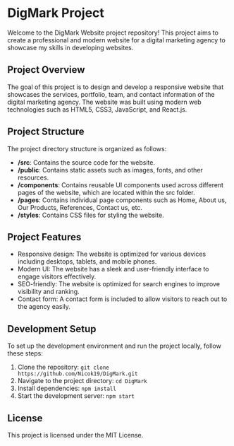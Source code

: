 # DigMark Project

Welcome to the DigMark Website project repository! This project aims to create a professional and modern website for a digital marketing agency to showcase my skills in developing websites.

## Project Overview

The goal of this project is to design and develop a responsive website that showcases the services, portfolio, team, and contact information of the digital marketing agency. The website was built using modern web technologies such as HTML5, CSS3, JavaScript, and React.js.

## Project Structure

The project directory structure is organized as follows:

- **/src**: Contains the source code for the website.
- **/public**: Contains static assets such as images, fonts, and other resources.
- **/components**: Contains reusable UI components used across different pages of the website, which are located within the src folder.
- **/pages**: Contains individual page components such as Home, About us, Our Products, References, Contact us, etc.
- **/styles**: Contains CSS files for styling the website.

## Project Features

- Responsive design: The website is optimized for various devices including desktops, tablets, and mobile phones.
- Modern UI: The website has a sleek and user-friendly interface to engage visitors effectively.
- SEO-friendly: The website is optimized for search engines to improve visibility and ranking.
- Contact form: A contact form is included to allow visitors to reach out to the agency easily.

## Development Setup

To set up the development environment and run the project locally, follow these steps:

1. Clone the repository: `git clone https://github.com/Nicok19/DigMark.git`
2. Navigate to the project directory: `cd DigMark`
3. Install dependencies: `npm install`
4. Start the development server: `npm start`

## License

This project is licensed under the MIT License.
